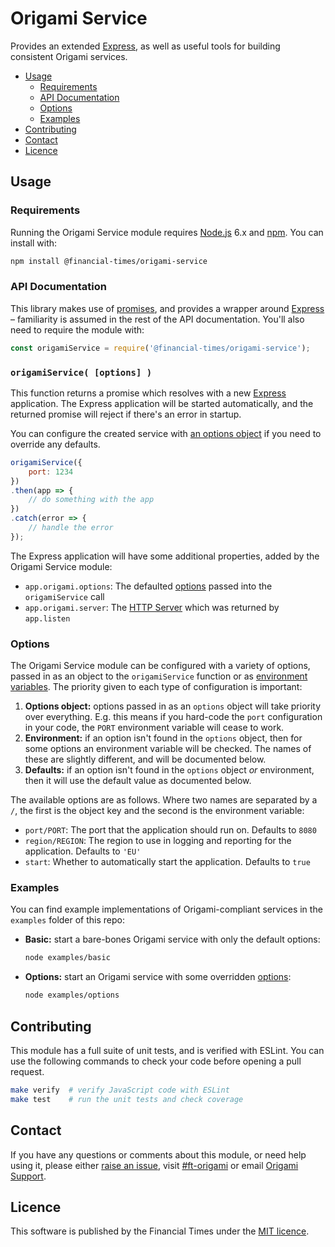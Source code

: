 
Origami Service
===============

Provides an extended [Express], as well as useful tools for building consistent Origami services.

  - [Usage](#usage)
    - [Requirements](#requirements)
    - [API Documentation](#api-documentation)
    - [Options](#options)
    - [Examples](#examples)
  - [Contributing](#contributing)
  - [Contact](#contact)
  - [Licence](#licence)


Usage
-----

### Requirements

Running the Origami Service module requires [Node.js] 6.x and [npm]. You can install with:

```sh
npm install @financial-times/origami-service
```

### API Documentation

This library makes use of [promises], and provides a wrapper around [Express] – familiarity is assumed in the rest of the API documentation. You'll also need to require the module with:

```js
const origamiService = require('@financial-times/origami-service');
```

### `origamiService( [options] )`

This function returns a promise which resolves with a new [Express] application. The Express application will be started automatically, and the returned promise will reject if there's an error in startup.

You can configure the created service with [an options object](#options) if you need to override any defaults.

```js
origamiService({
    port: 1234
})
.then(app => {
    // do something with the app
})
.catch(error => {
    // handle the error
});
```

The Express application will have some additional properties, added by the Origami Service module:

  - `app.origami.options`: The defaulted [options](#options) passed into the `origamiService` call
  - `app.origami.server`: The [HTTP Server] which was returned by `app.listen`

### Options

The Origami Service module can be configured with a variety of options, passed in as an object to the `origamiService` function or as [environment variables]. The priority given to each type of configuration is important:

  1. **Options object:** options passed in as an `options` object will take priority over everything. E.g. this means if you hard-code the `port` configuration in your code, the `PORT` environment variable will cease to work.
  2. **Environment:** if an option isn't found in the `options` object, then for some options an environment variable will be checked. The names of these are slightly different, and will be documented below.
  3. **Defaults:** if an option isn't found in the `options` object _or_ environment, then it will use the default value as documented below.

The available options are as follows. Where two names are separated by a `/`, the first is the object key and the second is the environment variable:

  - `port/PORT`: The port that the application should run on. Defaults to `8080`
  - `region/REGION`: The region to use in logging and reporting for the application. Defaults to `'EU'`
  - `start`: Whether to automatically start the application. Defaults to `true`

### Examples

You can find example implementations of Origami-compliant services in the `examples` folder of this repo:

  - **Basic:** start a bare-bones Origami service with only the default options:

    ```sh
    node examples/basic
    ```

  - **Options:** start an Origami service with some overridden [options](#options):

    ```sh
    node examples/options
    ```


Contributing
------------

This module has a full suite of unit tests, and is verified with ESLint. You can use the following commands to check your code before opening a pull request.

```sh
make verify  # verify JavaScript code with ESLint
make test    # run the unit tests and check coverage
```


Contact
-------

If you have any questions or comments about this module, or need help using it, please either [raise an issue][issues], visit [#ft-origami] or email [Origami Support].


Licence
-------

This software is published by the Financial Times under the [MIT licence][license].



[#ft-origami]: https://financialtimes.slack.com/messages/ft-origami/
[environment variables]: https://en.wikipedia.org/wiki/Environment_variable
[express]: http://expressjs.com/
[http server]: https://nodejs.org/api/http.html#http_class_http_server
[issues]: https://github.com/Financial-Times/origami-service/issues
[license]: http://opensource.org/licenses/MIT
[node.js]: https://nodejs.org/
[npm]: https://www.npmjs.com/
[origami support]: mailto:origami-support@ft.com
[promises]: https://developer.mozilla.org/en/docs/Web/JavaScript/Reference/Global_Objects/Promise
